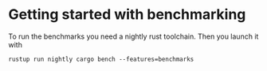 # Getting started with benchmarking

To run the benchmarks you need a nightly rust toolchain.
Then you launch it with

    rustup run nightly cargo bench --features=benchmarks
